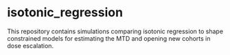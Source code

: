 
# isotonic_regression

<!-- badges: start -->
<!-- badges: end -->

This repository contains simulations comparing isotonic regression to shape constrained models for estimating the MTD and opening new cohorts in dose escalation.

